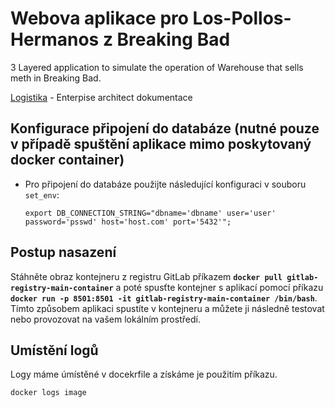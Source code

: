 # Webova aplikace pro Los-Pollos-Hermanos z Breaking Bad

3 Layered application to simulate the operation of Warehouse that sells meth in Breaking Bad.

[Logistika](docs/Enterprise_architect) - Enterpise architect dokumentace

## Konfigurace připojení do databáze (nutné pouze v případě spuštění aplikace mimo poskytovaný docker container)

* Pro připojení do databáze použijte následující konfiguraci v souboru `set_env`:

  ```
  export DB_CONNECTION_STRING="dbname='dbname' user='user' password='psswd' host='host.com' port='5432'";
  ```

## **Postup nasazení**

Stáhněte obraz kontejneru z registru GitLab příkazem **`docker pull gitlab-registry-main-container`** a poté spusťte kontejner s aplikací pomocí příkazu **`docker run -p 8501:8501 -it gitlab-registry-main-container /bin/bash`**. Tímto způsobem aplikaci spustíte v kontejneru a můžete ji následně testovat nebo provozovat na vašem lokálním prostředí.

## Umístění logů

Logy máme úmístěné v docekrfile a získáme je použitím příkazu.

```
docker logs image
```
